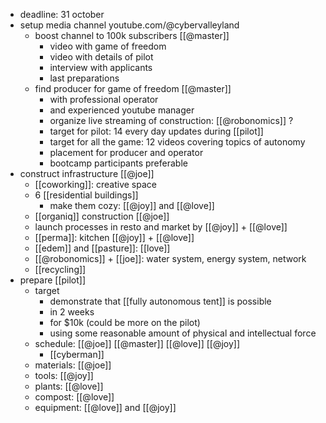 - deadline: 31 october
- setup media channel youtube.com/@cybervalleyland
	- boost channel to 100k subscribers [[@master]]
		- video with game of freedom
		- video with details of pilot
		- interview with applicants
		- last preparations
	- find producer for game of freedom [[@master]]
		- with professional operator
		- and experienced youtube manager
		- organize live streaming of construction: [[@robonomics]] ?
		- target for pilot: 14 every day updates during [[pilot]]
		- target for all the game: 12 videos covering topics of autonomy
		- placement for producer and operator
		- bootcamp participants preferable
- construct infrastructure [[@joe]]
	- [[coworking]]: creative space
	- 6 [[residential buildings]]
		- make them cozy: [[@joy]] and [[@love]]
	- [[organiq]] construction [[@joe]]
	- launch processes in resto and market by [[@joy]] + [[@love]]
	- [[perma]]: kitchen [[@joy]] + [[@love]]
	- [[edem]] and [[pasture]]: [[love]]
	- [[@robonomics]] + [[joe]]: water system, energy system, network
	- [[recycling]]
- prepare [[pilot]]
	- target
		- demonstrate that [[fully autonomous tent]] is possible
		- in 2 weeks
		- for $10k (could be more on the pilot)
		- using some reasonable amount of physical and intellectual force
	- schedule: [[@joe]] [[@master]] [[@love]] [[@joy]]
		- [[cyberman]]
	- materials: [[@joe]]
	- tools: [[@joy]]
	- plants: [[@love]]
	- compost: [[@love]]
	- equipment: [[@love]] and [[@joy]]